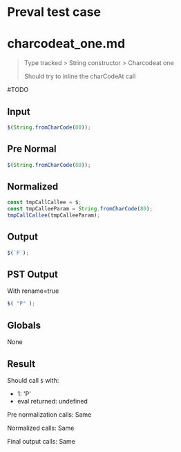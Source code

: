 # Preval test case

# charcodeat_one.md

> Type tracked > String constructor > Charcodeat one
>
> Should try to inline the charCodeAt call 

#TODO

## Input

`````js filename=intro
$(String.fromCharCode(80));
`````

## Pre Normal

`````js filename=intro
$(String.fromCharCode(80));
`````

## Normalized

`````js filename=intro
const tmpCallCallee = $;
const tmpCalleeParam = String.fromCharCode(80);
tmpCallCallee(tmpCalleeParam);
`````

## Output

`````js filename=intro
$(`P`);
`````

## PST Output

With rename=true

`````js filename=intro
$( "P" );
`````

## Globals

None

## Result

Should call `$` with:
 - 1: 'P'
 - eval returned: undefined

Pre normalization calls: Same

Normalized calls: Same

Final output calls: Same
